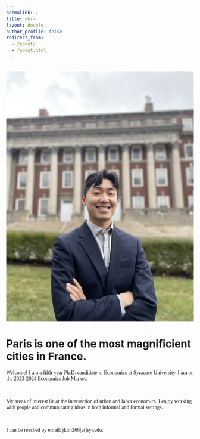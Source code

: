 ```yaml
---
permalink: /
title: <br>
layout: double
author_profile: false
redirect_from: 
  - /about/
  - /about.html
---
```

<br>

 <body>
    <div class="container">
      <div class="image">
        <img src="images/profile_maxwell.jpg">
      </div>
      <div class="text">
        <h1>Paris is one of the most magnificient cities in France.</h1>
      </div>
    </div>
 

<p style="font-family:verdana">Welcome! I am a fifth-year Ph.D. candidate in Economics at Syracuse University. I am on the 2023-2024 Economics Job Market.</p>  

<br>


<p style="font-family:verdana">My areas of interest lie at the intersection of urban and labor economics. I enjoy working with people and communicating ideas in both informal and formal settings.</p>

<br>

<p style="font-family:verdana">I can be reached by email: jkim266[at]syr.edu.</p>


</body>
